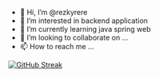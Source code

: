 - 👋 Hi, I’m @rezkyrere
- 👀 I’m interested in backend application
- 🌱 I’m currently learning java spring web
- 💞️ I’m looking to collaborate on ...
- 📫 How to reach me ...

<!---
rezkyrere/rezkyrere is a ✨ special ✨ repository because its `README.md` (this file) appears on your GitHub profile.
You can click the Preview link to take a look at your changes.
--->

[![GitHub Streak](http://github-readme-streak-stats.herokuapp.com?user=rezkyrere&theme=radical&hide_border=true)](https://git.io/streak-stats)

